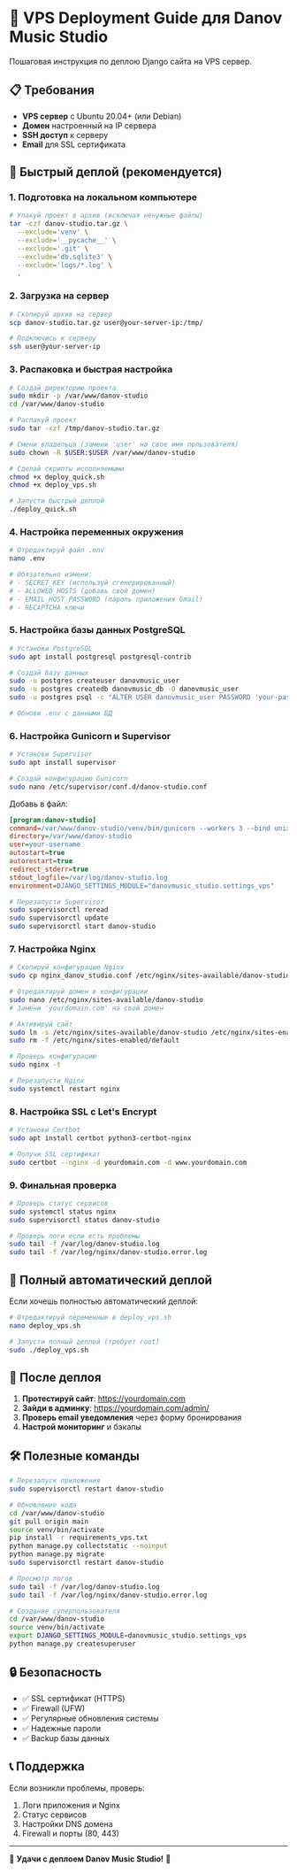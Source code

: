 # 🚀 VPS Deployment Guide для Danov Music Studio

Пошаговая инструкция по деплою Django сайта на VPS сервер.

## 📋 Требования

- **VPS сервер** с Ubuntu 20.04+ (или Debian)
- **Домен** настроенный на IP сервера
- **SSH доступ** к серверу
- **Email** для SSL сертификата

## 🎯 Быстрый деплой (рекомендуется)

### 1. Подготовка на локальном компьютере

```bash
# Упакуй проект в архив (исключая ненужные файлы)
tar -czf danov-studio.tar.gz \
  --exclude='venv' \
  --exclude='__pycache__' \
  --exclude='.git' \
  --exclude='db.sqlite3' \
  --exclude='logs/*.log' \
  .
```

### 2. Загрузка на сервер

```bash
# Скопируй архив на сервер
scp danov-studio.tar.gz user@your-server-ip:/tmp/

# Подключись к серверу
ssh user@your-server-ip
```

### 3. Распаковка и быстрая настройка

```bash
# Создай директорию проекта
sudo mkdir -p /var/www/danov-studio
cd /var/www/danov-studio

# Распакуй проект
sudo tar -xzf /tmp/danov-studio.tar.gz

# Смени владельца (замени 'user' на свое имя пользователя)
sudo chown -R $USER:$USER /var/www/danov-studio

# Сделай скрипты исполняемыми
chmod +x deploy_quick.sh
chmod +x deploy_vps.sh

# Запусти быстрый деплой
./deploy_quick.sh
```

### 4. Настройка переменных окружения

```bash
# Отредактируй файл .env
nano .env

# Обязательно измени:
# - SECRET_KEY (используй сгенерированный)
# - ALLOWED_HOSTS (добавь свой домен)
# - EMAIL_HOST_PASSWORD (пароль приложения Gmail)
# - RECAPTCHA ключи
```

### 5. Настройка базы данных PostgreSQL

```bash
# Установи PostgreSQL
sudo apt install postgresql postgresql-contrib

# Создай базу данных
sudo -u postgres createuser danovmusic_user
sudo -u postgres createdb danovmusic_db -O danovmusic_user
sudo -u postgres psql -c "ALTER USER danovmusic_user PASSWORD 'your-password';"

# Обнови .env с данными БД
```

### 6. Настройка Gunicorn и Supervisor

```bash
# Установи Supervisor
sudo apt install supervisor

# Создай конфигурацию Gunicorn
sudo nano /etc/supervisor/conf.d/danov-studio.conf
```

Добавь в файл:
```ini
[program:danov-studio]
command=/var/www/danov-studio/venv/bin/gunicorn --workers 3 --bind unix:/var/www/danov-studio/danov-studio.sock danovmusic_studio.wsgi:application
directory=/var/www/danov-studio
user=your-username
autostart=true
autorestart=true
redirect_stderr=true
stdout_logfile=/var/log/danov-studio.log
environment=DJANGO_SETTINGS_MODULE="danovmusic_studio.settings_vps"
```

```bash
# Перезапусти Supervisor
sudo supervisorctl reread
sudo supervisorctl update
sudo supervisorctl start danov-studio
```

### 7. Настройка Nginx

```bash
# Скопируй конфигурацию Nginx
sudo cp nginx_danov_studio.conf /etc/nginx/sites-available/danov-studio

# Отредактируй домен в конфигурации
sudo nano /etc/nginx/sites-available/danov-studio
# Замени 'yourdomain.com' на свой домен

# Активируй сайт
sudo ln -s /etc/nginx/sites-available/danov-studio /etc/nginx/sites-enabled/
sudo rm -f /etc/nginx/sites-enabled/default

# Проверь конфигурацию
sudo nginx -t

# Перезапусти Nginx
sudo systemctl restart nginx
```

### 8. Настройка SSL с Let's Encrypt

```bash
# Установи Certbot
sudo apt install certbot python3-certbot-nginx

# Получи SSL сертификат
sudo certbot --nginx -d yourdomain.com -d www.yourdomain.com
```

### 9. Финальная проверка

```bash
# Проверь статус сервисов
sudo systemctl status nginx
sudo supervisorctl status danov-studio

# Проверь логи если есть проблемы
sudo tail -f /var/log/danov-studio.log
sudo tail -f /var/log/nginx/danov-studio.error.log
```

## 🔧 Полный автоматический деплой

Если хочешь полностью автоматический деплой:

```bash
# Отредактируй переменные в deploy_vps.sh
nano deploy_vps.sh

# Запусти полный деплой (требует root)
sudo ./deploy_vps.sh
```

## 📱 После деплоя

1. **Протестируй сайт**: https://yourdomain.com
2. **Зайди в админку**: https://yourdomain.com/admin/
3. **Проверь email уведомления** через форму бронирования
4. **Настрой мониторинг** и бэкапы

## 🛠 Полезные команды

```bash
# Перезапуск приложения
sudo supervisorctl restart danov-studio

# Обновление кода
cd /var/www/danov-studio
git pull origin main
source venv/bin/activate
pip install -r requirements_vps.txt
python manage.py collectstatic --noinput
python manage.py migrate
sudo supervisorctl restart danov-studio

# Просмотр логов
sudo tail -f /var/log/danov-studio.log
sudo tail -f /var/log/nginx/danov-studio.error.log

# Создание суперпользователя
cd /var/www/danov-studio
source venv/bin/activate
export DJANGO_SETTINGS_MODULE=danovmusic_studio.settings_vps
python manage.py createsuperuser
```

## 🔒 Безопасность

- ✅ SSL сертификат (HTTPS)
- ✅ Firewall (UFW)
- ✅ Регулярные обновления системы
- ✅ Надежные пароли
- ✅ Backup базы данных

## 📞 Поддержка

Если возникли проблемы, проверь:
1. Логи приложения и Nginx
2. Статус сервисов
3. Настройки DNS домена
4. Firewall и порты (80, 443)

---

🎵 **Удачи с деплоем Danov Music Studio!** 🎵





